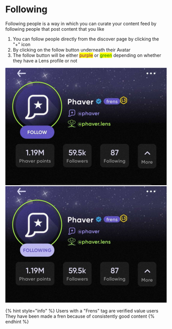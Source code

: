 # Following

Following people is a way in which you can curate your content feed by following people that post content that you like

1. You can follow people directly from the discover page by clicking the "+" icon&#x20;
2. By clicking on the follow button underneath their Avatar
3. The follow button will be either <mark style="color:purple;">purple</mark> or <mark style="color:green;">green</mark> depending on whether they have a Lens profile or not

![](<../../../.gitbook/assets/image (18).png>)![](<../../../.gitbook/assets/image (19).png>)

{% hint style="info" %}
Users with a "Frens" tag are verified value users\
They have been made a fren because of consistently good content
{% endhint %}
